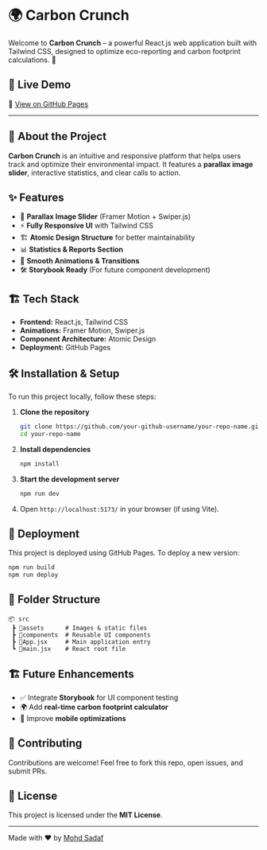 # 🌍 Carbon Crunch

Welcome to **Carbon Crunch** – a powerful React.js web application built with Tailwind CSS, designed to optimize eco-reporting and carbon footprint calculations. 🚀

## 📌 Live Demo
🔗 [View on GitHub Pages](https://msadafk.github.io/carbon-crunch/)

---

## 📖 About the Project
**Carbon Crunch** is an intuitive and responsive platform that helps users track and optimize their environmental impact. It features a **parallax image slider**, interactive statistics, and clear calls to action.

## ✨ Features
- 🌱 **Parallax Image Slider** (Framer Motion + Swiper.js)
- ⚡ **Fully Responsive UI** with Tailwind CSS
- 🏗️ **Atomic Design Structure** for better maintainability
- 📊 **Statistics & Reports Section**
- 🔄 **Smooth Animations & Transitions**
- 🛠️ **Storybook Ready** (For future component development)

## 🏗️ Tech Stack
- **Frontend:** React.js, Tailwind CSS
- **Animations:** Framer Motion, Swiper.js
- **Component Architecture:** Atomic Design
- **Deployment:** GitHub Pages

## 🛠️ Installation & Setup
To run this project locally, follow these steps:

1. **Clone the repository**
   ```sh
   git clone https://github.com/your-github-username/your-repo-name.git
   cd your-repo-name
   ```

2. **Install dependencies**
   ```sh
   npm install
   ```

3. **Start the development server**
   ```sh
   npm run dev
   ```

4. Open `http://localhost:5173/` in your browser (if using Vite).

## 🚀 Deployment
This project is deployed using GitHub Pages.
To deploy a new version:
```sh
npm run build
npm run deploy
```

## 📁 Folder Structure
```
📦 src
 ┣ 📂assets      # Images & static files
 ┣ 📂components  # Reusable UI components
 ┣ 📜App.jsx     # Main application entry
 ┗ 📜main.jsx    # React root file
```

## 🏗️ Future Enhancements
- ✅ Integrate **Storybook** for UI component testing
- 🌍 Add **real-time carbon footprint calculator**
- 📱 Improve **mobile optimizations**

## 🤝 Contributing
Contributions are welcome! Feel free to fork this repo, open issues, and submit PRs.

## 📜 License
This project is licensed under the **MIT License**.

---

Made with ❤️ by [Mohd Sadaf](https://github.com/MsadafK)

